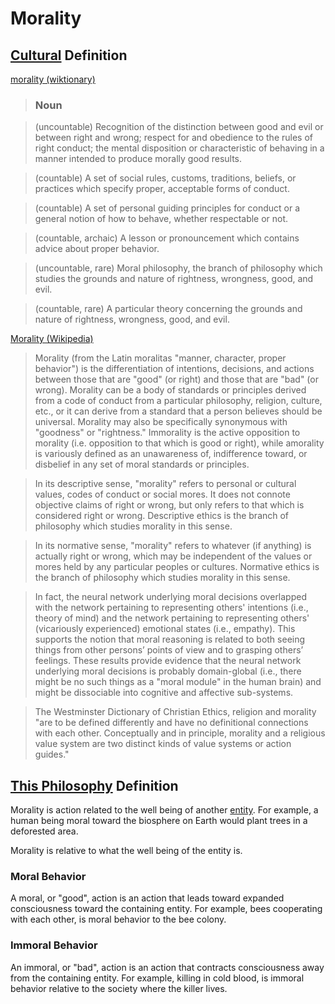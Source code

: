 # Morality

## [Cultural](./culture.md) Definition

<a href="http://en.wiktionary.org/wiki/morality" target="_blank">morality (wiktionary)</a>

> ### Noun

> (uncountable) Recognition of the distinction between good and evil or between right and wrong; respect for and obedience to the rules of right conduct; the mental disposition or characteristic of behaving in a manner intended to produce morally good results.

> (countable) A set of social rules, customs, traditions, beliefs, or practices which specify proper, acceptable forms of conduct.  

> (countable) A set of personal guiding principles for conduct or a general notion of how to behave, whether respectable or not.

> (countable, archaic) A lesson or pronouncement which contains advice about proper behavior.

> (uncountable, rare) Moral philosophy, the branch of philosophy which studies the grounds and nature of rightness, wrongness, good, and evil.

> (countable, rare) A particular theory concerning the grounds and nature of rightness, wrongness, good, and evil.

<a href="http://en.wikipedia.org/wiki/Morality" target="_blank">Morality (Wikipedia)</a>

> Morality (from the Latin moralitas "manner, character, proper behavior") is the differentiation of intentions, decisions, and actions between those that are "good" (or right) and those that are "bad" (or wrong). Morality can be a body of standards or principles derived from a code of conduct from a particular philosophy, religion, culture, etc., or it can derive from a standard that a person believes should be universal. Morality may also be specifically synonymous with "goodness" or "rightness." Immorality is the active opposition to morality (i.e. opposition to that which is good or right), while amorality is variously defined as an unawareness of, indifference toward, or disbelief in any set of moral standards or principles.

> In its descriptive sense, "morality" refers to personal or cultural values, codes of conduct or social mores. It does not connote objective claims of right or wrong, but only refers to that which is considered right or wrong. Descriptive ethics is the branch of philosophy which studies morality in this sense.

> In its normative sense, "morality" refers to whatever (if anything) is actually right or wrong, which may be independent of the values or mores held by any particular peoples or cultures. Normative ethics is the branch of philosophy which studies morality in this sense.

> In fact, the neural network underlying moral decisions overlapped with the network pertaining to representing others' intentions (i.e., theory of mind) and the network pertaining to representing others' (vicariously experienced) emotional states (i.e., empathy). This supports the notion that moral reasoning is related to both seeing things from other persons’ points of view and to grasping others’ feelings. These results provide evidence that the neural network underlying moral decisions is probably domain-global (i.e., there might be no such things as a "moral module" in the human brain) and might be dissociable into cognitive and affective sub-systems.

> The Westminster Dictionary of Christian Ethics, religion and morality "are to be defined differently and have no definitional connections with each other. Conceptually and in principle, morality and a religious value system are two distinct kinds of value systems or action guides."

## [This Philosophy](./this-philosophy.md) Definition

Morality is action related to the well being of another [entity](./entity.md). For example, a human being moral toward the biosphere on Earth would plant trees in a deforested area.

Morality is relative to what the well being of the entity is.

### Moral Behavior

A moral, or "good", action is an action that leads toward expanded consciousness toward the containing entity. For example, bees cooperating with each other, is moral behavior to the bee colony.

### Immoral Behavior

An immoral, or "bad", action is an action that contracts consciousness away from the containing entity. For example, killing in cold blood, is immoral behavior relative to the society where the killer lives.
